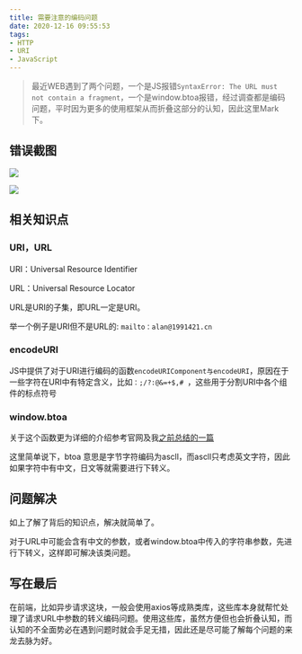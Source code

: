 ```yaml
---
title: 需要注意的编码问题
date: 2020-12-16 09:55:53
tags:
- HTTP
- URI
- JavaScript
---
```


>最近WEB遇到了两个问题，一个是JS报错`SyntaxError: The URL must not contain a fragment`，一个是window.btoa报错，经过调查都是编码问题，平时因为更多的使用框架从而折叠这部分的认知，因此这里Mark下。

## 错误截图

![](https://static.1991421.cn/2020/2020-12-17-151538.jpeg)

![](https://static.1991421.cn/2020/2020-12-17-151645.jpeg)

## 相关知识点

### URI，URL

URI：Universal Resource Identifier

URL：Universal Resource Locator

URL是URI的子集，即URL一定是URI。

举一个例子是URI但不是URL的: `mailto：alan@1991421.cn`

### encodeURI

JS中提供了对于URI进行编码的函数`encodeURIComponent与encodeURI`，原因在于一些字符在URI中有特定含义，比如`：;/?:@&=+$,# `，这些用于分割URI中各个组件的标点符号



### window.btoa

关于这个函数更为详细的介绍参考官网及我[之前总结的一篇](https://1991421.cn/2020/07/02/7abb323a/)

这里简单说下，btoa 意思是字节字符编码为ascll，而ascll只考虑英文字符，因此如果字符中有中文，日文等就需要进行下转义。



## 问题解决

如上了解了背后的知识点，解决就简单了。

对于URL中可能会含有中文的参数，或者window.btoa中传入的字符串参数，先进行下转义，这样即可解决该类问题。



## 写在最后

在前端，比如异步请求这块，一般会使用axios等成熟类库，这些库本身就帮忙处理了请求URL中参数的转义编码问题。使用这些库，虽然方便但也会折叠认知，而认知的不全面势必在遇到问题时就会手足无措，因此还是尽可能了解每个问题的来龙去脉为好。
